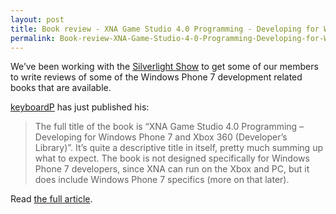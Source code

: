 ```yaml
---
layout: post
title: Book review - XNA Game Studio 4.0 Programming - Developing for Windows Phone 7 and Xbox 360
permalink: Book-review-XNA-Game-Studio-4-0-Programming-Developing-for-Windows-Phone-7-and-Xbox-360
---
```


We’ve been working with the [Silverlight Show](http://www.silverlightshow.net/) to get some of our members to write reviews of some of the Windows Phone 7 development related books that are available.

[keyboardP](http://twitter.com/keyboardp) has just published his:

> The full title of the book is “XNA Game Studio 4.0 Programming – Developing for Windows Phone 7 and Xbox 360 (Developer’s Library)”. It’s quite a descriptive title in itself, pretty much summing up what to expect. The book is not designed specifically for Windows Phone 7 developers, since XNA can run on the Xbox and PC, but it does include Windows Phone 7 specifics (more on that later).

Read [the full article](http://www.silverlightshow.net/items/Book-review-XNA-Game-Studio-4.0-Programming-Developing-for-Windows-Phone-7-and-Xbox-360.aspx).
